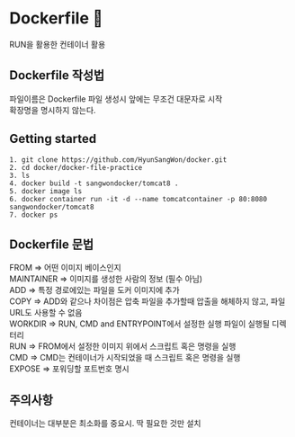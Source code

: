 # Dockerfile :whale:
 RUN을 활용한 컨테이너 활용  
## Dockerfile 작성법
 파일이름은 Dockerfile 파일 생성시 앞에는 무조건 대문자로 시작  
 확장명을 명시하지 않는다.

## Getting started
    1. git clone https://github.com/HyunSangWon/docker.git  
    2. cd docker/docker-file-practice
    3. ls
    4. docker build -t sangwondocker/tomcat8 .
    5. docker image ls
    6. docker container run -it -d --name tomcatcontainer -p 80:8080 sangwondocker/tomcat8
    7. docker ps  
    
## Dockerfile 문법
 FROM => 어떤 이미지 베이스인지  
 MAINTAINER => 이미지를 생성한 사람의 정보 (필수 아님)  
 ADD => 특정 경로에있는 파일을 도커 이미지에 추가  
 COPY => ADD와 같으나 차이점은 압축 파일을 추가할때 압출을 해체하지 않고, 파일 URL도 사용할 수 없음  
 WORKDIR => RUN, CMD and ENTRYPOINT에서 설정한 실행 파일이 실행될 디렉터리  
 RUN => FROM에서 설정한 이미지 위에서 스크립트 혹은 명령을 실행  
 CMD => CMD는 컨테이너가 시작되었을 때 스크립트 혹은 명령을 실행  
 EXPOSE => 포워딩할 포트번호 명시  
 
## 주의사항
 컨테이너는 대부분은 최소화를 중요시. 딱 필요한 것만 설치
 
